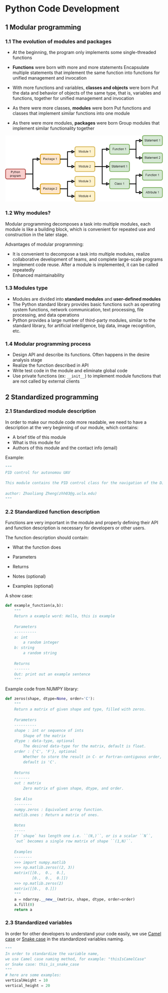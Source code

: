 # Python Code Development 

## 1 Modular programming

### 1.1 The evolution of modules and packages 

- At the beginning, the program only implements some single-threaded functions

- **Functions** were born with more and more statements
  Encapsulate multiple statements that implement the same function into functions for unified management and invocation

- With more functions and variables, **classes and objects** were born
  Put the data and behavior of objects of the same type, that is, variables and functions, together for unified management and invocation

- As there were more classes, **modules** were born
  Put functions and classes that implement similar functions into one module

- As there were more modules, **packages** were born
  Group modules that implement similar functionality together

![](1.png)

### 1.2 Why modules? 

Modular programming decomposes a task into multiple modules, each module is like a building block, which is convenient for repeated use and construction in the later stage.

Advantages of modular programming:

- It is convenient to decompose a task into multiple modules, realize collaborative development of teams, and complete large-scale programs
- Implement code reuse. After a module is implemented, it can be called repeatedly
- Enhanced maintainability

### 1.3 Modules type

- Modules are divided into **standard modules** and **user-defined modules**
- The Python standard library provides basic functions such as operating system functions, network communication, text processing, file processing, and data operations
- Python provides a large number of third-party modules, similar to the standard library, for artificial intelligence, big data, image recognition, etc.

### 1.4 Modular programming process

- Design API and describe its functions. Often happens in the desire analysis stage
- Realize the function described in API
- Write test code in the module and eliminate global code
- Use private functions (ex: `__init__`) to implement module functions that are not called by external clients

## 2 Standardized programming

### 2.1 Standardized module description

In order to make our module code more readable, we need to have a description at the very beginning of our module, which contains:

- A brief title of this module
- What is this module for
- Authors of this module and the contact info (email)

Example: 

```python
"""
PID control for autonomou UAV

This module contains the PID control class for the navigation of the DJI drone 

author: Zhaoliang Zheng(zhh03@g.ucla.edu)
"""
```

### 2.2 Standardized function description

Functions are very important in the module and properly defining their API and function description is necessary for developers or other users. 

The function description should contain:

- What the function does

- Parameters
- Returns
- Notes (optional)
- Examples (optional)

A show case: 

```python
def example_function(a,b):
    """
    Return a example word: Hello, this is example
    
    Parameters
    ----------
    a: int
    	a random integer
    b: string 
    	a random string
    
    Returns
    -------
    Out: print out an example sentence 
    """
```

Example code from NUMPY library: 

```python
def zeros(shape, dtype=None, order='C'):
    """
    Return a matrix of given shape and type, filled with zeros.
    
    Parameters
    ----------
    shape : int or sequence of ints
        Shape of the matrix
    dtype : data-type, optional
        The desired data-type for the matrix, default is float.
    order : {'C', 'F'}, optional
        Whether to store the result in C- or Fortran-contiguous order,
        default is 'C'.
        
    Returns
    -------
    out : matrix
        Zero matrix of given shape, dtype, and order.
        
    See Also
    --------
    numpy.zeros : Equivalent array function.
    matlib.ones : Return a matrix of ones.
    
    Notes
    -----
    If `shape` has length one i.e. ``(N,)``, or is a scalar ``N``,
    `out` becomes a single row matrix of shape ``(1,N)``.
    
    Examples
    --------
    >>> import numpy.matlib
    >>> np.matlib.zeros((2, 3))
    matrix([[0.,  0.,  0.],
            [0.,  0.,  0.]])
    >>> np.matlib.zeros(2)
    matrix([[0.,  0.]])
    """
    a = ndarray.__new__(matrix, shape, dtype, order=order)
    a.fill(0)
    return a

```

### 2.3 Standardized variables

In order for other developers to understand your code easily, we use [Camel case](https://en.wikipedia.org/wiki/Camel_case) or [Snake case](https://en.wikipedia.org/wiki/Snake_case) in the standardized variables naming. 

```python
"""
In order to standardize the variable name,
we use Camel case naming method, for example: "thisIsCamelCase"
or Snake case: this_is_snake_case
"""
# here are some examples:
verticalHeight = 10
vertical_height = 20
```